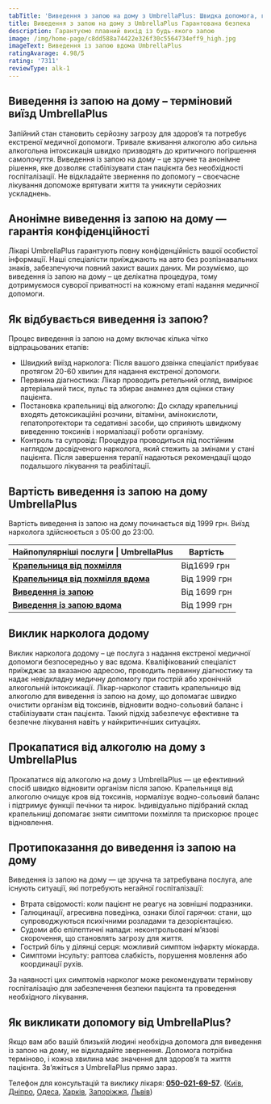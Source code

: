 ```yaml
---
tabTitle: 'Виведення з запою на дому з UmbrellaPlus: Швидка допомога, гарантована безпека'
title: Виведення з запою на дому з UmbrellaPlus Гарантована безпека
description: Гарантуємо плавний вихід із будь-якого запою
image: /img/home-page/c8dd588a74422e326f30c5564734eff9_high.jpg
imageText: Виведення із запою вдома UmbrellaPlus
ratingAvarage: 4.98/5
rating: '7311'
reviewType: alk-1
---
```


## Виведення із запою на дому – терміновий виїзд UmbrellaPlus

Запійний стан становить серйозну загрозу для здоров’я та потребує екстреної медичної допомоги. Тривале вживання алкоголю або сильна алкогольна інтоксикація швидко призводять до критичного погіршення самопочуття. Виведення із запою на дому – це зручне та анонімне рішення, яке дозволяє стабілізувати стан пацієнта без необхідності госпіталізації. Не відкладайте звернення по допомогу – своєчасне лікування допоможе врятувати життя та уникнути серйозних ускладнень.

## Анонімне виведення із запою на дому — гарантія конфіденційності

Лікарі UmbrellaPlus гарантують повну конфіденційність вашої особистої інформації. Наші спеціалісти приїжджають на авто без розпізнавальних знаків, забезпечуючи повний захист ваших даних. Ми розуміємо, що виведення із запою на дому – це делікатна процедура, тому дотримуємося суворої приватності на кожному етапі надання медичної допомоги.

## Як відбувається виведення із запою?

Процес виведення із запою на дому включає кілька чітко відпрацьованих етапів:

* Швидкий виїзд нарколога:
   Після вашого дзвінка спеціаліст прибуває протягом 20-60 хвилин для надання екстреної допомоги.
* Первинна діагностика:
   Лікар проводить ретельний огляд, вимірює артеріальний тиск, пульс та збирає анамнез для оцінки стану пацієнта.
* Постановка крапельниці від алкоголю:
   До складу крапельниці входять детоксикаційні розчини, вітаміни, амінокислоти, гепатопротектори та седативні засоби, що сприяють швидкому виведенню токсинів і нормалізації роботи організму.
* Контроль та супровід:
   Процедура проводиться під постійним наглядом досвідченого нарколога, який стежить за змінами у стані пацієнта. Після завершення терапії надаються рекомендації щодо подальшого лікування та реабілітації.

## Вартість виведення із запою на дому UmbrellaPlus

Вартість виведення із запою на дому починається від 1999 грн. Виїзд нарколога здійснюється з 05:00 до 23:00.

| Найпопулярніші послуги \| UmbrellaPlus                                              | Вартість     |
| ----------------------------------------------------------------------------------- | ------------ |
| **[Крапельниця від похмілля](Kapelnica_ot_alkogola_UmbrellaPlus-ua)**               | Від1699 грн  |
| **[Крапельниця від похмілля вдома](Kapelnica_ot_alkogola_na_domy_umbrellaplus-ua)** | Від 1999 грн |
| **[Виведення із запою](Vivod-iz-zapoia-UmbrellaPlus-ua)**                           | Від 1699 грн |
| **[Виведення із запою вдома](Vivod-iz-zapoia-na-domy-UmbrellaPlus-ua)**             | Від 1999 грн |

## Виклик нарколога додому

Виклик нарколога додому – це послуга з надання екстреної медичної допомоги безпосередньо у вас вдома. Кваліфікований спеціаліст приїжджає за вказаною адресою, проводить первинну діагностику та надає невідкладну медичну допомогу при гострій або хронічній алкогольній інтоксикації. Лікар-нарколог ставить крапельницю від алкоголю для виведення із запою на дому, що допомагає швидко очистити організм від токсинів, відновити водно-сольовий баланс і стабілізувати стан пацієнта. Такий підхід забезпечує ефективне та безпечне лікування навіть у найкритичніших ситуаціях.

## Прокапатися від алкоголю на дому з UmbrellaPlus

Прокапатися від алкоголю на дому з UmbrellaPlus — це ефективний спосіб швидко відновити організм після запою. Крапельниця від алкоголю очищує кров від токсинів, нормалізує водно-сольовий баланс і підтримує функції печінки та нирок. Індивідуально підібраний склад крапельниці допомагає зняти симптоми похмілля та прискорює процес відновлення.

## Протипоказання до виведення із запою на дому

Виведення із запою на дому — це зручна та затребувана послуга, але існують ситуації, які потребують негайної госпіталізації:

* Втрата свідомості: коли пацієнт не реагує на зовнішні подразники.
* Галюцинації, агресивна поведінка, ознаки білої гарячки: стани, що супроводжуються психічними розладами та дезорієнтацією.
* Судоми або епілептичні напади: неконтрольовані м’язові скорочення, що становлять загрозу для життя.
* Гострий біль у ділянці серця: можливий симптом інфаркту міокарда.
* Симптоми інсульту: раптова слабкість, порушення мовлення або координації рухів.

За наявності цих симптомів нарколог може рекомендувати термінову госпіталізацію для забезпечення безпеки пацієнта та проведення необхідного лікування.

## Як викликати допомогу від UmbrellaPlus?

Якщо вам або вашій близькій людині необхідна допомога для виведення із запою на дому, не відкладайте звернення. Допомога потрібна терміново, і кожна хвилина має значення для здоров’я та життя пацієнта. Зв’яжіться з UmbrellaPlus прямо зараз.

Телефон для консультацій та виклику лікаря: **[050-021-69-57](tel:0500216957)**. ([Київ](https://umbrella-plus.com.ua/uk/kiev/), [Дніпро](https://umbrella-plus.com.ua/uk/dnepr/), [Одеса](https://umbrella-plus.com.ua/uk/lechenie-alc/), [Харків](https://umbrella-plus.com.ua/uk/kharkiv/), [Запоріжжя](https://umbrella-plus.com.ua/uk/zaporozie/), [Львів](https://umbrella-plus.com.ua/uk/lviv/))
